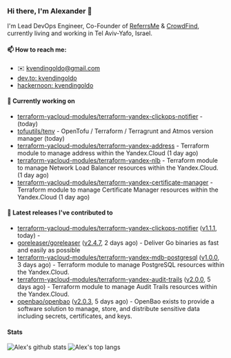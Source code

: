 ### Hi there, I'm Alexander 👋

I'm Lead DevOps Engineer, Co-Founder of [ReferrsMe](https://referrs.me/) & [CrowdFind](https://crowdfind.ai/), currently living and working in Tel Aviv-Yafo, Israel.

#### 📫 How to reach me:

- ✉️ kvendingoldo@gmail.com
- [dev.to: kvendingoldo](https://dev.to/kvendingoldo)
- [hackernoon: kvendingoldo](https://hackernoon.com/u/kvendingoldo)

#### 👷 Currently working on


- [terraform-yacloud-modules/terraform-yandex-clickops-notifier](https://github.com/terraform-yacloud-modules/terraform-yandex-clickops-notifier) -  (today)
- [tofuutils/tenv](https://github.com/tofuutils/tenv) - OpenTofu / Terraform / Terragrunt and Atmos version manager (today)
- [terraform-yacloud-modules/terraform-yandex-address](https://github.com/terraform-yacloud-modules/terraform-yandex-address) - Terraform module to manage address within the Yandex.Cloud (1 day ago)
- [terraform-yacloud-modules/terraform-yandex-nlb](https://github.com/terraform-yacloud-modules/terraform-yandex-nlb) - Terraform module to manage Network Load Balancer resources within the Yandex.Cloud. (1 day ago)
- [terraform-yacloud-modules/terraform-yandex-certificate-manager](https://github.com/terraform-yacloud-modules/terraform-yandex-certificate-manager) - Terraform module to manage Certificate Manager resources within the Yandex.Cloud (1 day ago)

#### 🔭 Latest releases I've contributed to

- [terraform-yacloud-modules/terraform-yandex-clickops-notifier](https://github.com/terraform-yacloud-modules/terraform-yandex-clickops-notifier) ([v1.1.1](https://github.com/terraform-yacloud-modules/terraform-yandex-clickops-notifier/releases/tag/v1.1.1), today) - 
- [goreleaser/goreleaser](https://github.com/goreleaser/goreleaser) ([v2.4.7](https://github.com/goreleaser/goreleaser/releases/tag/v2.4.7), 2 days ago) - Deliver Go binaries as fast and easily as possible
- [terraform-yacloud-modules/terraform-yandex-mdb-postgresql](https://github.com/terraform-yacloud-modules/terraform-yandex-mdb-postgresql) ([v1.0.0](https://github.com/terraform-yacloud-modules/terraform-yandex-mdb-postgresql/releases/tag/v1.0.0), 3 days ago) - Terraform module to manage PostgreSQL resources within the Yandex.Cloud.
- [terraform-yacloud-modules/terraform-yandex-audit-trails](https://github.com/terraform-yacloud-modules/terraform-yandex-audit-trails) ([v2.0.0](https://github.com/terraform-yacloud-modules/terraform-yandex-audit-trails/releases/tag/v2.0.0), 5 days ago) - Terraform module to manage Audit Trails resources within the Yandex.Cloud.
- [openbao/openbao](https://github.com/openbao/openbao) ([v2.0.3](https://github.com/openbao/openbao/releases/tag/v2.0.3), 5 days ago) - OpenBao exists to provide a software solution to manage, store, and distribute sensitive data including secrets, certificates, and keys.

#### Stats

![Alex's github stats](https://github-readme-stats.vercel.app/api?username=kvendingoldo&show_icons=true&theme=default&disable_animations=true&count_private=true&hide_rank=true&include_all_commits=true&custom_title=GitHub%20Stats&line_height=20)
![Alex's top langs](https://github-readme-stats.vercel.app/api/top-langs/?username=kvendingoldo&hide=tex,html,hcl,css,jupyter%20notebook&layout=compact)
